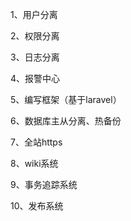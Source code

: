 1、用户分离

2、权限分离

3、日志分离

4、报警中心

5、编写框架（基于laravel）

6、数据库主从分离、热备份

7、全站https

8、wiki系统

9、事务追踪系统

10、发布系统
